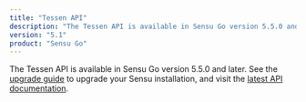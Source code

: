 ```yaml
---
title: "Tessen API"
description: "The Tessen API is available in Sensu Go version 5.5.0 and later."
version: "5.1"
product: "Sensu Go"
---
```


The Tessen API is available in Sensu Go version 5.5.0 and later.
See the [upgrade guide][6] to upgrade your Sensu installation, and visit the [latest API documentation][7].

[6]: /sensu-go/latest/installation/upgrade
[7]: /sensu-go/latest/api/tessen
